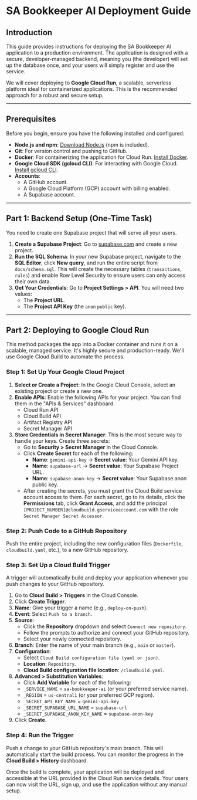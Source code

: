 # SA Bookkeeper AI Deployment Guide

## Introduction

This guide provides instructions for deploying the SA Bookkeeper AI application to a production environment. The application is designed with a secure, developer-managed backend, meaning you (the developer) will set up the database once, and your users will simply register and use the service.

We will cover deploying to **Google Cloud Run**, a scalable, serverless platform ideal for containerized applications. This is the recommended approach for a robust and secure setup.

---

## Prerequisites

Before you begin, ensure you have the following installed and configured:

-   **Node.js and npm**: [Download Node.js](https://nodejs.org/) (npm is included).
-   **Git**: For version control and pushing to GitHub.
-   **Docker**: For containerizing the application for Cloud Run. [Install Docker](https://www.docker.com/get-started).
-   **Google Cloud SDK (gcloud CLI)**: For interacting with Google Cloud. [Install gcloud CLI](https://cloud.google.com/sdk/docs/install).
-   **Accounts**:
    -   A GitHub account.
    -   A Google Cloud Platform (GCP) account with billing enabled.
    -   A Supabase account.

---

## Part 1: Backend Setup (One-Time Task)

You need to create one Supabase project that will serve all your users.

1.  **Create a Supabase Project**: Go to [supabase.com](https://supabase.com) and create a new project.
2.  **Run the SQL Schema**: In your new Supabase project, navigate to the **SQL Editor**, click **New query**, and run the entire script from `docs/schema.sql`. This will create the necessary tables (`transactions`, `rules`) and enable Row Level Security to ensure users can only access their own data.
3.  **Get Your Credentials**: Go to **Project Settings > API**. You will need two values:
    -   The **Project URL**.
    -   The **Project API Key** (the `anon` `public` key).

---

## Part 2: Deploying to Google Cloud Run

This method packages the app into a Docker container and runs it on a scalable, managed service. It's highly secure and production-ready. We'll use Google Cloud Build to automate the process.

### Step 1: Set Up Your Google Cloud Project

1.  **Select or Create a Project**: In the Google Cloud Console, select an existing project or create a new one.
2.  **Enable APIs**: Enable the following APIs for your project. You can find them in the "APIs & Services" dashboard.
    -   Cloud Run API
    -   Cloud Build API
    -   Artifact Registry API
    -   Secret Manager API
3.  **Store Credentials in Secret Manager**: This is the most secure way to handle your keys. Create three secrets:
    -   Go to **Security > Secret Manager** in the Cloud Console.
    -   Click **Create Secret** for each of the following:
        -   **Name**: `gemini-api-key` -> **Secret value**: Your Gemini API key.
        -   **Name**: `supabase-url` -> **Secret value**: Your Supabase Project URL.
        -   **Name**: `supabase-anon-key` -> **Secret value**: Your Supabase anon public key.
    -   After creating the secrets, you must grant the Cloud Build service account access to them. For each secret, go to its details, click the **Permissions** tab, click **Grant Access**, and add the principal `[PROJECT_NUMBER]@cloudbuild.gserviceaccount.com` with the role `Secret Manager Secret Accessor`.

### Step 2: Push Code to a GitHub Repository

Push the entire project, including the new configuration files (`Dockerfile`, `cloudbuild.yaml`, etc.), to a new GitHub repository.

### Step 3: Set Up a Cloud Build Trigger

A trigger will automatically build and deploy your application whenever you push changes to your GitHub repository.

1.  Go to **Cloud Build > Triggers** in the Cloud Console.
2.  Click **Create Trigger**.
3.  **Name**: Give your trigger a name (e.g., `deploy-on-push`).
4.  **Event**: Select `Push to a branch`.
5.  **Source**:
    -   Click the **Repository** dropdown and select `Connect new repository`.
    -   Follow the prompts to authorize and connect your GitHub repository.
    -   Select your newly connected repository.
6.  **Branch**: Enter the name of your main branch (e.g., `main` or `master`).
7.  **Configuration**:
    -   Select `Cloud Build configuration file (yaml or json)`.
    -   **Location**: `Repository`.
    -   **Cloud Build configuration file location**: `/cloudbuild.yaml`.
8.  **Advanced > Substitution Variables**:
    -   Click **Add Variable** for each of the following:
    -   `_SERVICE_NAME` = `sa-bookkeeper-ai` (or your preferred service name).
    -   `_REGION` = `us-central1` (or your preferred GCP region).
    -   `_SECRET_API_KEY_NAME` = `gemini-api-key`
    -   `_SECRET_SUPABASE_URL_NAME` = `supabase-url`
    -   `_SECRET_SUPABASE_ANON_KEY_NAME` = `supabase-anon-key`
9.  Click **Create**.

### Step 4: Run the Trigger

Push a change to your GitHub repository's main branch. This will automatically start the build process. You can monitor the progress in the **Cloud Build > History** dashboard.

Once the build is complete, your application will be deployed and accessible at the URL provided in the Cloud Run service details. Your users can now visit the URL, sign up, and use the application without any manual setup.